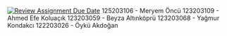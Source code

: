 [![Review Assignment Due Date](https://classroom.github.com/assets/deadline-readme-button-22041afd0340ce965d47ae6ef1cefeee28c7c493a6346c4f15d667ab976d596c.svg)](https://classroom.github.com/a/PlHXFZE7)
125203106 - Meryem Öncü
123203109 - Ahmed Efe Koluaçık
123203059 - Beyza Altınköprü
123203068 - Yağmur Kondakcı
122203026 - Öykü Akdoğan
